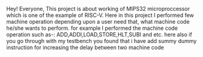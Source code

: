 Hey! Everyone,
This project is about working of MIPS32 microproccessor which is one of the example of RISC-V. Here in this project I performed few machine operation depending upon a user need that,
what machine code he/she wants to perform. for example I performed the machine code operation such as-:
ADD,ADDI,LOAD,STORE,HLT,SUBI and etc. here also if you go through with my testbench you found that i have add summy dummy instruction for increasing the delay between two machine code
